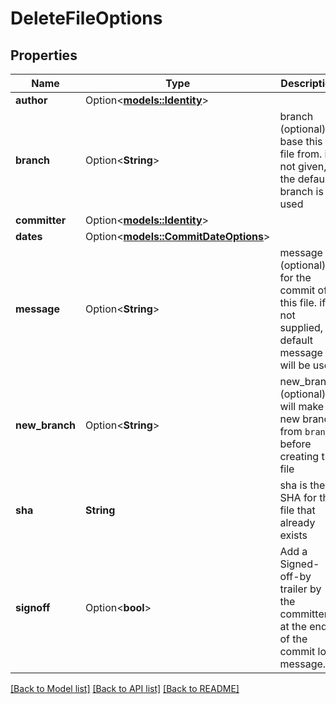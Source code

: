 # DeleteFileOptions

## Properties

Name | Type | Description | Notes
------------ | ------------- | ------------- | -------------
**author** | Option<[**models::Identity**](Identity.md)> |  | [optional]
**branch** | Option<**String**> | branch (optional) to base this file from. if not given, the default branch is used | [optional]
**committer** | Option<[**models::Identity**](Identity.md)> |  | [optional]
**dates** | Option<[**models::CommitDateOptions**](CommitDateOptions.md)> |  | [optional]
**message** | Option<**String**> | message (optional) for the commit of this file. if not supplied, a default message will be used | [optional]
**new_branch** | Option<**String**> | new_branch (optional) will make a new branch from `branch` before creating the file | [optional]
**sha** | **String** | sha is the SHA for the file that already exists | 
**signoff** | Option<**bool**> | Add a Signed-off-by trailer by the committer at the end of the commit log message. | [optional]

[[Back to Model list]](../README.md#documentation-for-models) [[Back to API list]](../README.md#documentation-for-api-endpoints) [[Back to README]](../README.md)


